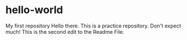 # hello-world
My first repository
Hello there. This is a practice repository. Don't expect much!
This is the second edit to the Readme File. 
